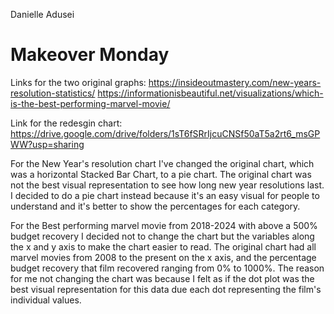Danielle Adusei

# Makeover Monday

Links for the two original graphs: https://insideoutmastery.com/new-years-resolution-statistics/  https://informationisbeautiful.net/visualizations/which-is-the-best-performing-marvel-movie/

Link for the redesgin chart: https://drive.google.com/drive/folders/1sT6fSRrIjcuCNSf50aT5a2rt6_msGPWW?usp=sharing 

For the New Year's resolution chart I've changed the original chart, which was a horizontal Stacked Bar Chart, to a pie chart. The original chart was not the best visual representation to see how long new year resolutions last. I decided to do a pie chart instead because it's an easy visual for people to understand and it's better to show the percentages for each category.

For the Best performing marvel movie from 2018-2024 with above a 500% budget recovery I decided not to change the chart but the variables along the x and y axis to make the chart easier to read. The original chart had all marvel movies from 2008 to the present on the x axis, and the percentage budget recovery that film recovered ranging from 0% to 1000%. The reason for me not changing the chart was because I felt as if the dot plot was the best visual representation for this data due each dot representing the film's individual values. 
